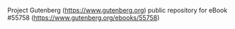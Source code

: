 Project Gutenberg (https://www.gutenberg.org) public repository for
eBook #55758 (https://www.gutenberg.org/ebooks/55758)
